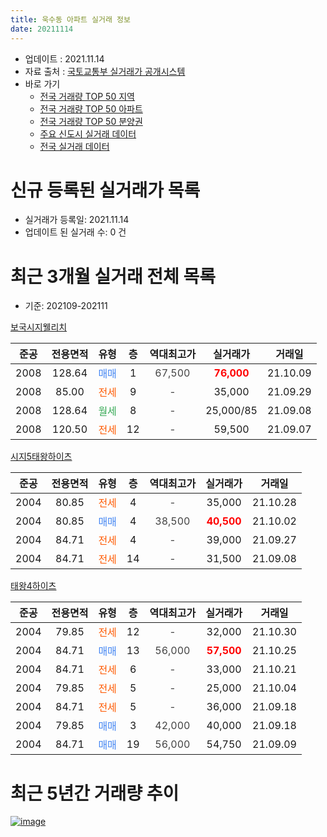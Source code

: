 ```yaml
---
title: 욱수동 아파트 실거래 정보
date: 20211114
---
```


* 업데이트 : 2021.11.14
* 자료 출처 : [국토교통부 실거래가 공개시스템](http://rt.molit.go.kr)
* 바로 가기
    * [전국 거래량 TOP 50 지역](https://apt-info.github.io/apt-trade-info/tr)
    * [전국 거래량 TOP 50 아파트](https://apt-info.github.io/apt-trade-info/ta)
    * [전국 거래량 TOP 50 분양권](https://apt-info.github.io/apt-trade-info/tb)
    * [주요 신도시 실거래 데이터](https://apt-info.github.io/apt-trade-info/newtown)
    * [전국 실거래 데이터](https://apt-info.github.io/apt-trade-info/all)



<script async src="https://pagead2.googlesyndication.com/pagead/js/adsbygoogle.js"></script>
<!-- 기본광고 -->
<ins class="adsbygoogle"
     style="display:block"
     data-ad-client="ca-pub-1142216861245946"
     data-ad-slot="4805727019"
     data-ad-format="auto"
     data-full-width-responsive="true"></ins>
<script>
     (adsbygoogle = window.adsbygoogle || []).push({});
</script>


# 신규 등록된 실거래가 목록

* 실거래가 등록일: 2021.11.14
* 업데이트 된 실거래 수: 0 건




<script async src="https://pagead2.googlesyndication.com/pagead/js/adsbygoogle.js"></script>
<!-- 기본광고 -->
<ins class="adsbygoogle"
     style="display:block"
     data-ad-client="ca-pub-1142216861245946"
     data-ad-slot="4805727019"
     data-ad-format="auto"
     data-full-width-responsive="true"></ins>
<script>
     (adsbygoogle = window.adsbygoogle || []).push({});
</script>


# 최근 3개월 실거래 전체 목록
* 기준: 202109-202111


[보국시지웰리치](https://search.naver.com/search.naver?query=%EB%B3%B4%EA%B5%AD%EC%8B%9C%EC%A7%80%EC%9B%B0%EB%A6%AC%EC%B9%98)

|준공|전용면적|유형|층|역대최고가|실거래가|거래일|
|:---:|:---:|:---:|:---:|:---:|:---:|:---:|
|2008|128.64|<span style="color:#4285F3">매매</span>|1|<span style="color:#444444">67,500</span>|<b><span style="color:#FF0000">76,000</span></b>|21.10.09|
|2008|85.00|<span style="color:#FF5A00">전세</span>|9|<span style="color:#444444">-</span>|35,000|21.09.29|
|2008|128.64|<span style="color:#34A853">월세</span>|8|<span style="color:#444444">-</span>|25,000/85|21.09.08|
|2008|120.50|<span style="color:#FF5A00">전세</span>|12|<span style="color:#444444">-</span>|59,500|21.09.07|

[시지5태왕하이츠](https://search.naver.com/search.naver?query=%EC%8B%9C%EC%A7%805%ED%83%9C%EC%99%95%ED%95%98%EC%9D%B4%EC%B8%A0)

|준공|전용면적|유형|층|역대최고가|실거래가|거래일|
|:---:|:---:|:---:|:---:|:---:|:---:|:---:|
|2004|80.85|<span style="color:#FF5A00">전세</span>|4|<span style="color:#444444">-</span>|35,000|21.10.28|
|2004|80.85|<span style="color:#4285F3">매매</span>|4|<span style="color:#444444">38,500</span>|<b><span style="color:#FF0000">40,500</span></b>|21.10.02|
|2004|84.71|<span style="color:#FF5A00">전세</span>|4|<span style="color:#444444">-</span>|39,000|21.09.27|
|2004|84.71|<span style="color:#FF5A00">전세</span>|14|<span style="color:#444444">-</span>|31,500|21.09.08|

[태왕4하이츠](https://search.naver.com/search.naver?query=%ED%83%9C%EC%99%954%ED%95%98%EC%9D%B4%EC%B8%A0)

|준공|전용면적|유형|층|역대최고가|실거래가|거래일|
|:---:|:---:|:---:|:---:|:---:|:---:|:---:|
|2004|79.85|<span style="color:#FF5A00">전세</span>|12|<span style="color:#444444">-</span>|32,000|21.10.30|
|2004|84.71|<span style="color:#4285F3">매매</span>|13|<span style="color:#444444">56,000</span>|<b><span style="color:#FF0000">57,500</span></b>|21.10.25|
|2004|84.71|<span style="color:#FF5A00">전세</span>|6|<span style="color:#444444">-</span>|33,000|21.10.21|
|2004|79.85|<span style="color:#FF5A00">전세</span>|5|<span style="color:#444444">-</span>|25,000|21.10.04|
|2004|84.71|<span style="color:#FF5A00">전세</span>|5|<span style="color:#444444">-</span>|36,000|21.09.18|
|2004|79.85|<span style="color:#4285F3">매매</span>|3|<span style="color:#444444">42,000</span>|40,000|21.09.18|
|2004|84.71|<span style="color:#4285F3">매매</span>|19|<span style="color:#444444">56,000</span>|54,750|21.09.09|



<script async src="https://pagead2.googlesyndication.com/pagead/js/adsbygoogle.js"></script>
<!-- 기본광고 -->
<ins class="adsbygoogle"
     style="display:block"
     data-ad-client="ca-pub-1142216861245946"
     data-ad-slot="4805727019"
     data-ad-format="auto"
     data-full-width-responsive="true"></ins>
<script>
     (adsbygoogle = window.adsbygoogle || []).push({});
</script>


# 최근 5년간 거래량 추이


<div style="width:100%;">
    <canvas id="deal_progress" height="200"></canvas>
</div>

<script>
new Chart(document.getElementById("deal_progress"), {
    type: 'line',
    data: {
        labels: ['16.01','16.02','16.03','16.04','16.05','16.06','16.07','16.08','16.09','16.10','16.11','16.12','17.01','17.02','17.03','17.04','17.05','17.06','17.07','17.08','17.09','17.10','17.11','17.12','18.01','18.02','18.03','18.04','18.05','18.06','18.07','18.08','18.09','18.10','18.11','18.12','19.01','19.02','19.03','19.04','19.05','19.06','19.07','19.08','19.09','19.10','19.11','19.12','20.01','20.02','20.03','20.04','20.05','20.06','20.07','20.08','20.09','20.10','20.11','20.12','21.01','21.02','21.03','21.04','21.05','21.06','21.07','21.08','21.09','21.10'],
        datasets: [{
            label: '매매/분양권',
            data: [0,2,2,3,2,3,6,5,3,9,7,3,8,2,4,4,5,9,18,9,5,5,2,3,3,4,3,2,3,2,2,9,9,3,1,0,2,5,3,4,4,0,7,0,11,3,8,8,6,0,5,4,2,9,12,8,20,19,10,2,4,1,1,1,0,1,2,1,2,3],
            borderColor: "rgba(66, 133, 243, 1)",
            backgroundColor: "rgba(66, 133, 243, 0.05)",
            borderWidth: 1,
            pointRadius: 0,
            fill: false,
            lineTension: 0
        },{
            label: '전/월세',
            data: [7,4,1,0,1,2,3,5,2,3,3,2,6,1,2,1,3,4,2,2,3,5,3,4,3,1,0,1,0,2,3,3,3,2,4,3,4,7,1,5,2,1,3,2,6,3,2,3,3,5,1,3,0,4,4,1,1,4,5,2,5,5,3,1,3,2,3,2,6,4],
            borderColor: "rgba(255, 90, 0, 1)",
            backgroundColor: "rgba(255, 90, 0, 0.05)",
            borderWidth: 1,
            pointRadius: 0,
            fill: false,
            lineTension: 0
        },{
            label: '합계',
            data: [7,6,3,3,3,5,9,10,5,12,10,5,14,3,6,5,8,13,20,11,8,10,5,7,6,5,3,3,3,4,5,12,12,5,5,3,6,12,4,9,6,1,10,2,17,6,10,11,9,5,6,7,2,13,16,9,21,23,15,4,9,6,4,2,3,3,5,3,8,7],
            borderColor: "rgba(0, 0, 0, 1)",
            backgroundColor: "rgba(0, 0, 0, 0.03)",
            borderWidth: 0.1,
            pointRadius: 0,
            fill: true,
            lineTension: 0
        }
        ]
    },
    options: {
        responsive: true,
        title: {
            display: false
        },
        tooltips: {
            mode: 'index',
            intersect: false
        },
        hover: {
            mode: 'nearest',
            intersect: true
        },
        scales: {
            xAxes: [{
                display: true,
                scaleLabel: {
                    display: true,
                    labelString: '년/월'
                }
            }],
            yAxes: [{
                display: true,
                ticks: {
                    suggestedMin: 0,
                },
                scaleLabel: {
                    display: true,
                    labelString: '실거래 수'
                }
            }]
        }
    }
});

</script>


[![image](https://apt-info.github.io/images/2020-01-03-apt-trade-info/1024x500.png)](https://play.google.com/store/apps/details?id=com.aptinfo.apttradeinfo)

